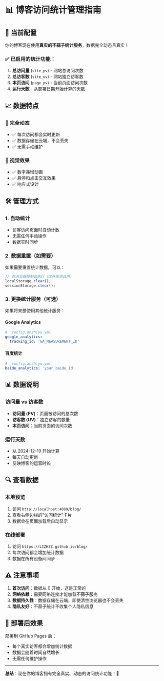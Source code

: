 # 📊 博客访问统计管理指南

## 🎯 当前配置

你的博客现在使用**真实的不蒜子统计服务**，数据完全动态且真实！

### ✅ 已启用的统计功能：

1. **总访问量** (`site_pv`) - 网站总访问次数
2. **总访客数** (`site_uv`) - 网站独立访客数  
3. **本页访问** (`page_pv`) - 当前页面访问次数
4. **运行天数** - 从部署日期开始计算的天数

## 📈 数据特点

### 🔄 完全动态
- ✅ 每次访问都会实时更新
- ✅ 数据存储在云端，不会丢失
- ✅ 无需手动维护

### 🎨 视觉效果
- ✅ 数字递增动画
- ✅ 悬停和点击交互效果
- ✅ 响应式设计

## 🛠️ 管理方式

### 1. **自动统计**
- 访客访问页面时自动计数
- 无需任何手动操作
- 数据实时同步

### 2. **数据重置**（如需要）
如果需要重置统计数据，可以：
```javascript
// 在浏览器控制台执行（仅开发测试用）
localStorage.clear();
sessionStorage.clear();
```

### 3. **更换统计服务**（可选）
如果将来想使用其他统计服务：

#### Google Analytics
```yaml
# _config.anzhiyu.yml
google_analytics:
  tracking_id: 'GA_MEASUREMENT_ID'
```

#### 百度统计
```yaml
# _config.anzhiyu.yml
baidu_analytics: 'your_baidu_id'
```

## 📊 数据说明

### 访问量 vs 访客数
- **访问量 (PV)**：页面被访问的总次数
- **访客数 (UV)**：独立访客的数量
- **本页访问**：当前页面的访问次数

### 运行天数
- 从 2024-12-19 开始计算
- 每天自动更新
- 反映博客的运营时长

## 🔍 查看数据

### 本地预览
1. 访问 `http://localhost:4000/blog/`
2. 查看右侧边栏的"访问统计"卡片
3. 数据会在页面加载后自动显示

### 在线部署
1. 访问 `https://LIZHZZ.github.io/blog/`
2. 每次访问都会增加统计数据
3. 数据在所有设备间同步

## ⚠️ 注意事项

1. **首次访问**：数据从 0 开始，这是正常的
2. **网络依赖**：需要网络连接才能加载不蒜子服务
3. **数据持久性**：数据存储在云端，即使清空浏览器也不会丢失
4. **隐私友好**：不蒜子统计不收集个人隐私信息

## 🚀 部署后效果

部署到 GitHub Pages 后：
- 每个真实访客都会增加统计数据
- 数据会随着时间自然增长
- 无需任何维护操作

---

**总结**：现在你的博客拥有完全真实、动态的访问统计功能！🎉
